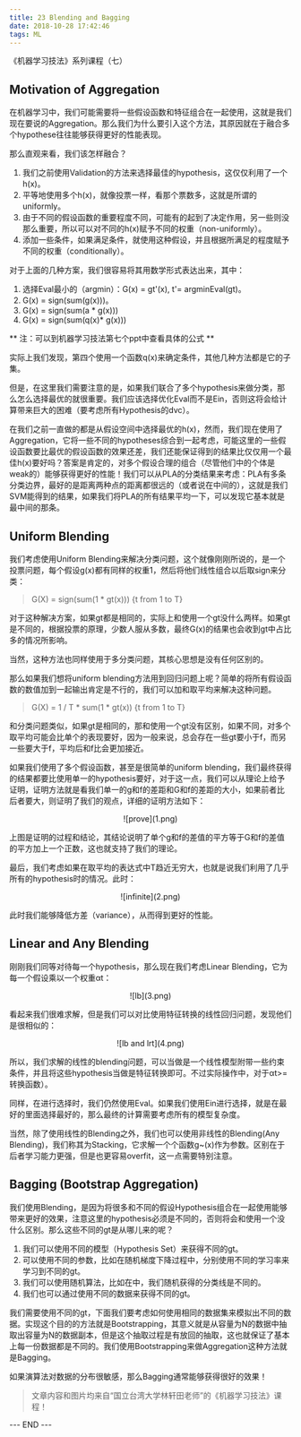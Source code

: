 ```yaml
---
title: 23 Blending and Bagging
date: 2018-10-28 17:42:46
tags: ML
---
```


《机器学习技法》系列课程（七）

<!-- more -->
## Motivation of Aggregation
在机器学习中，我们可能需要将一些假设函数和特征组合在一起使用，这就是我们现在要说的Aggregation。那么我们为什么要引入这个方法，其原因就在于融合多个hypothese往往能够获得更好的性能表现。

那么直观来看，我们该怎样融合？

1. 我们之前使用Validation的方法来选择最佳的hypothesis，这仅仅利用了一个h(x)。
2. 平等地使用多个h(x)，就像投票一样，看那个票数多，这就是所谓的uniformly。
3. 由于不同的假设函数的重要程度不同，可能有的起到了决定作用，另一些则没那么重要，所以可以对不同的h(x)赋予不同的权重（non-uniformly）。
4. 添加一些条件，如果满足条件，就使用这种假设，并且根据所满足的程度赋予不同的权重（conditionally）。

对于上面的几种方案，我们很容易将其用数学形式表达出来，其中：

1. 选择Eval最小的（argmin）：G(x) = gt'(x), t'= argminEval(gt)。
2. G(x) = sign(sum(g(x)))。
3. G(x) = sign(sum(a \* g(x)))
4. G(x) = sign(sum(q(x)\* g(x)))

** 注：可以到机器学习技法第七个ppt中查看具体的公式 **

实际上我们发现，第四个使用一个函数q(x)来确定条件，其他几种方法都是它的子集。

但是，在这里我们需要注意的是，如果我们联合了多个hypothesis来做分类，那么怎么选择最优的就很重要。我们应该选择优化Eval而不是Ein，否则这将会给计算带来巨大的困难（要考虑所有Hypothesis的dvc）。

在我们之前一直做的都是从假设空间中选择最优的h(x)，然而，我们现在使用了Aggregation，它将一些不同的hypotheses综合到一起考虑，可能这里的一些假设函数要比最优的假设函数的效果还差，我们还能保证得到的结果比仅仅用一个最佳h(x)要好吗？答案是肯定的，对多个假设合理的组合（尽管他们中的个体是weak的）能够获得更好的性能！我们可以从PLA的分类结果来考虑：PLA有多条分类边界，最好的是距离两种点的距离都很远的（或者说在中间的），这就是我们SVM能得到的结果，如果我们将PLA的所有结果平均一下，可以发现它基本就是最中间的那条。

## Uniform Blending
我们考虑使用Uniform Blending来解决分类问题，这个就像刚刚所说的，是一个投票问题，每个假设g(x)都有同样的权重1，然后将他们线性组合以后取sign来分类：

> G(X) = sign(sum(1 \* gt(x))) {t from 1 to T}

对于这种解决方案，如果gt都是相同的，实际上和使用一个gt没什么两样。如果gt是不同的，根据投票的原理，少数人服从多数，最终G(x)的结果也会收到gt中占比多的情况所影响。

当然，这种方法也同样使用于多分类问题，其核心思想是没有任何区别的。

那么如果我们想将uniform blending方法用到回归问题上呢？简单的将所有假设函数的数值加到一起输出肯定是不行的，我们可以加和取平均来解决这种问题。

> G(X) = 1 / T \* sum(1 \* gt(x)) {t from 1 to T}

和分类问题类似，如果gt是相同的，那和使用一个gt没有区别，如果不同，对多个取平均可能会比单个的表现要好，因为一般来说，总会存在一些gt要小于f，而另一些要大于f，平均后和f比会更加接近。

如果我们使用了多个假设函数，甚至是很简单的uniform blending，我们最终获得的结果都要比使用单一的hypothesis要好，对于这一点，我们可以从理论上给予证明，证明方法就是看我们单一的g和f的差距和G和f的差距的大小，如果前者比后者要大，则证明了我们的观点，详细的证明方法如下：

<div align=center> ![prove](1.png) </div>

上图是证明的过程和结论，其结论说明了单个g和f的差值的平方等于G和f的差值的平方加上一个正数，这也就支持了我们的理论。

最后，我们考虑如果在取平均的表达式中T趋近无穷大，也就是说我们利用了几乎所有的hypothesis时的情况。此时：

<div align=center> ![infinite](2.png) </div>

此时我们能够降低方差（variance），从而得到更好的性能。

## Linear and Any Blending
刚刚我们同等对待每一个hypothesis，那么现在我们考虑Linear Blending，它为每一个假设乘以一个权重αt：

<div align=center> ![lb](3.png) </div>

看起来我们很难求解，但是我们可以对比使用特征转换的线性回归问题，发现他们是很相似的：

<div align=center> ![lb and lrt](4.png) </div>

所以，我们求解的线性的blending问题，可以当做是一个线性模型附带一些约束条件，并且将这些hypothesis当做是特征转换即可。不过实际操作中，对于αt>=转换函数）。

同样，在进行选择时，我们仍然使用Eval。如果我们使用Ein进行选择，就是在最好的里面选择最好的，那么最终的计算需要考虑所有的模型复杂度。

当然，除了使用线性的Blending之外，我们也可以使用非线性的Blending(Any Blending)，我们称其为Stacking，它求解一个个函数g~(x)作为参数。区别在于后者学习能力更强，但是也更容易overfit，这一点需要特别注意。

## Bagging (Bootstrap Aggregation)
我们使用Blending，是因为将很多和不同的假设Hypothesis组合在一起使用能够带来更好的效果，注意这里的hypothesis必须是不同的，否则将会和使用一个没什么区别。那么这些不同的gt是从哪儿来的呢？

1. 我们可以使用不同的模型（Hypothesis Set）来获得不同的gt。
2. 可以使用不同的参数，比如在随机梯度下降过程中，分别使用不同的学习率来学习到不同的gt。
3. 我们可以使用随机算法，比如在中，我们随机获得的分类线是不同的。
4. 我们也可以通过使用不同的数据来获得不同的gt。

我们需要使用不同的gt，下面我们要考虑如何使用相同的数据集来模拟出不同的数据。实现这个目的的方法就是Bootstrapping，其意义就是从容量为N的数据中抽取出容量为N的数据副本，但是这个抽取过程是有放回的抽取，这也就保证了基本上每一份数据都是不同的。我们使用Bootstrapping来做Aggregation这种方法就是Bagging。

如果演算法对数据的分布很敏感，那么Bagging通常能够获得很好的效果！

> 文章内容和图片均来自“国立台湾大学林轩田老师”的《机器学习技法》课程！

--- END --- 
